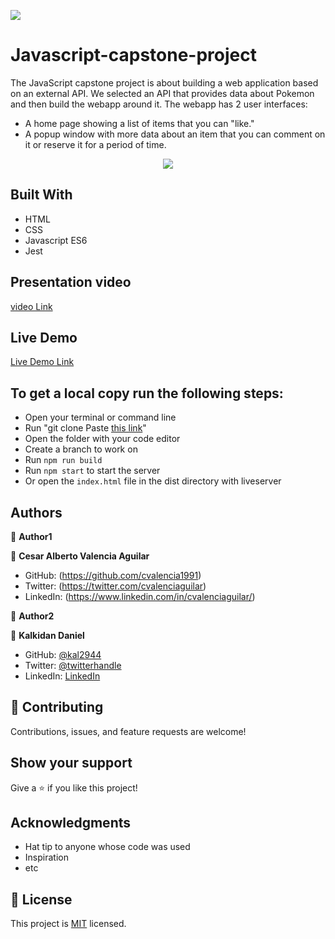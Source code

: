 ![](https://img.shields.io/badge/Microverse-blueviolet)

# Javascript-capstone-project

The JavaScript capstone project is about building a web application based on an external API. We selected an API that provides data about Pokemon and then build the webapp around it. The webapp has 2 user interfaces:
- A home page showing a list of items that you can "like."
- A popup window with more data about an item that you can comment on it or reserve it for a period of time.

<div align="center">
<img  src="https://user-images.githubusercontent.com/99416452/197285485-76fb9f85-e314-4fa9-8d16-d81ec0c97045.png">
</div>


## Built With

- HTML
- CSS
- Javascript ES6
- Jest


## Presentation video

[video Link](https://user-images.githubusercontent.com/99416452/197282376-50f5b22c-bb46-4ad0-9a54-95f2ff2d0e06.mp4)

## Live Demo

[Live Demo Link](https://kal2944.github.io/Javascript-capstone-project/)


## To get a local copy run the following steps:
- Open your terminal or command line
- Run "git clone Paste [this link](https://github.com/kal2944/Javascript-capstone-project.git)"
- Open the folder with your code editor
- Create a branch to work on
- Run `npm run build`
- Run `npm start` to start the server
- Or open the `index.html` file in the dist directory with liveserver

## Authors

👤 **Author1**

👤 **Cesar Alberto Valencia Aguilar**

- GitHub: (https://github.com/cvalencia1991)
- Twitter: (https://twitter.com/cvalenciaguilar)
- LinkedIn: (https://www.linkedin.com/in/cvalenciaguilar/)


👤 **Author2**


👤 **Kalkidan Daniel**

- GitHub: [@kal2944](https://github.com/kal2944)
- Twitter: [@twitterhandle](https://twitter.com/Kalkida01088197)
- LinkedIn: [LinkedIn](https://www.linkedin.com/in/kalkidan-daniel-b2a204238/)


## 🤝 Contributing

Contributions, issues, and feature requests are welcome!

## Show your support

Give a ⭐️ if you like this project!

## Acknowledgments

- Hat tip to anyone whose code was used
- Inspiration
- etc

## 📝 License

This project is [MIT](./LICENSE) licensed.
